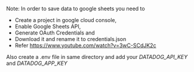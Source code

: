 Note:
In order to save data to google sheets you need to 
- Create a project in google cloud console, 
- Enable Google Sheets API, 
- Generate OAuth Credentials and 
- Download it and rename it to credentials.json
- Refer https://www.youtube.com/watch?v=3wC-SCdJK2c

Also create a .env file in same directory and add your *DATADOG_API_KEY* and *DATADOG_APP_KEY*
  
